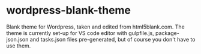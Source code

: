 # wordpress-blank-theme
Blank theme for Wordpress, taken and edited from html5blank.com. The theme is currently set-up for VS code editor with gulpfile.js, package-json.json and tasks.json files pre-generated, but of course you don't have to use them.
